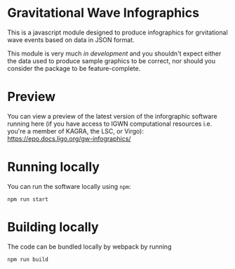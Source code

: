 # Gravitational Wave Infographics

This is a javascript module designed to produce infographics for grvitational wave events based on data in JSON format.

This module is very much *in development* and you shouldn't expect either the data used to produce sample graphics to be correct, nor should you consider the package to be feature-complete.


# Preview

You can view a preview of the latest version of the inforgraphic software running here (if you have access to IGWN computational resources i.e. you're a member of KAGRA, the LSC, or Virgo):
https://epo.docs.ligo.org/gw-infographics/

# Running locally

You can run the software locally using `npm`:
```
npm run start
```

# Building locally

The code can be bundled locally by webpack by running
```
npm run build
```
